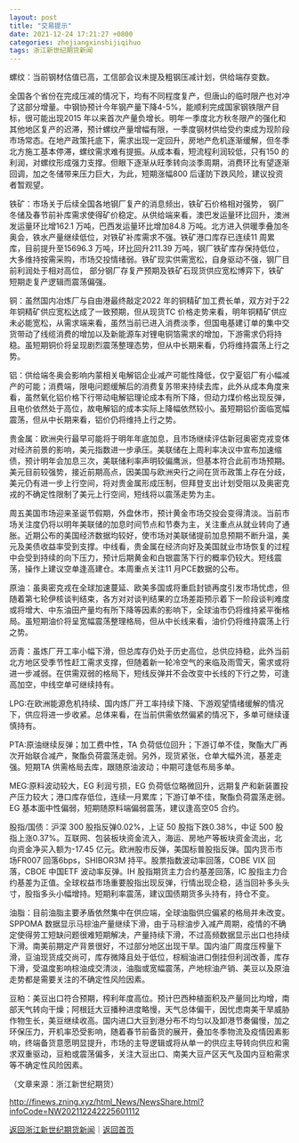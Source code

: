 ```yaml
---
layout: post
title: "交易提示"
date: 2021-12-24 17:21:27 +0800
categories: zhejiangxinshijiqihuo
tags: 浙江新世纪期货新闻
---
```

<p>螺纹：当前钢材估值已高，工信部会议未提及粗钢压减计划，供给端存变数。</p><p>全国各个省份在完成压减的情况下，均有不同程度复产，但唐山的临时限产也对冲了这部分增量。中钢协预计今年钢产量下降4-5%，能顺利完成国家钢铁限产目标，很可能出现2015 年以来首次产量负增长。明年一季度北方秋冬限产的强化和其他地区复产的迟滞，预计螺纹产量增幅有限，一季度钢材供给受约束成为现阶段市场常态。在地产政策托底下，需求出现一定回升，房地产危机逐渐缓解，但冬季北方施工基本停滞，螺纹需求难有提振。从成本看，短流程利润较低，只有150 的利润，对螺纹形成强力支撑。但眼下逐渐从旺季转向淡季周期，消费环比有望逐渐回调，加之冬储带来压力巨大，为此，短期涨幅800 后谨防下跌风险，建议投资者暂观望。</p><p>铁矿：市场关于后续全国各地钢厂复产的消息频出，铁矿石价格相对强势， 钢厂冬储及春节前补库需求使得矿价稳定。从供给端来看，澳巴发运量环比回升，澳洲发运量环比增162.1 万吨，巴西发运量环比增加84.8 万吨。北方进入供暖季叠加冬奥会，铁水产量继续低位，对铁矿补库需求不强。铁矿港口库存已连续11 周累库，目前提升至15696.3 万吨，环比回升211.39 万吨，钢厂铁矿库存保持低位，大多维持按需采购，市场交投情绪弱。铁矿现实供需宽松，自身驱动不强，钢厂目前利润处于相对高位， 部分钢厂存复产预期及铁矿石现货供应宽松博弈下，铁矿短期走复产逻辑而震荡偏强。</p><p>铜：虽然国内冶炼厂与自由港最终敲定2022 年的铜精矿加工费长单，双方对于22 年铜精矿供应宽松达成了一致预期，但从现货TC 价格走势来看，明年铜精矿供应未必能宽松，从需求端来看，虽然当前已进入消费淡季，但国电基建订单的集中交货带动了线缆消费的增加以及新能源车对锂电铜箔需求的增加，下游需求仍将持稳。虽短期铜价将呈现剧烈震荡整理态势，但从中长期来看，仍将维持震荡上行之势。</p><p>铝：供给端冬奥会影响内蒙相关电解铝企业减产可能性降低，仅宁夏铝厂有小幅减产的可能；消费端，限电问题缓解后的消费复苏带来持续去库，此外从成本角度来看，虽然氧化铝价格下行带动电解铝理论成本有所下降，但动力煤价格出现反弹，且电价依然处于高位，故电解铝的成本实际上降幅依然较小。虽短期铝价面临宽幅震荡，但从中长期来看，铝价仍将维持上行之势。</p><p>贵金属：欧洲央行最早可能将于明年年底加息，且市场继续评估新冠奥密克戎变体对经济前景的影响，美元指数进一步承压。美联储在上周利率决议中宣布加速缩债，预计明年会加息三次，美联储利率声明较偏鹰派，但基本符合此前市场预期。美元目前较强势，接近前期高点，因美国与欧洲央行之间在货币政策上存在分歧，美元仍有进一步上行空间，将对贵金属形成压制，但拜登支出计划受阻以及奥密克戎的不确定性限制了美元上行空间，短线将以震荡走势为主。</p><p>周五美国市场迎来圣诞节假期，外盘休市，预计黄金市场交投会变得清淡。当前市场关注度仍将以明年美联储的加息时间节点和节奏为主，关注重点从就业转向了通胀。近期公布的美国经济数据均较好，使市场对美联储提前加息预期不断升温，美元及美债收益率受到支撑。中线看，贵金属在经济向好及美国就业市场恢复的过程中会受到持续的向下压力，预计后期黄金和白银震荡下行的概率仍较大。短线震荡，操作上建议空单逢高建仓。本周重点关注11 月PCE数据的公布。</p><p>原油：虽奥密克戎在全球加速蔓延、欧美多国或将重启封锁再度引发市场忧虑，但随着第七轮伊核谈判结束，各方对对谈判结果的立场差距预示着下一阶段谈判难度或将增大、中东油田产量均有所下降等因素的影响下，全球油市仍将维持紧平衡格局。虽短期油价将呈宽幅震荡整理格局，但从中长线来看，油价仍将维持震荡上行之势。</p><p>沥青：虽炼厂开工率小幅下滑，但总库存仍处于历史高位，总供应持稳，此外当前北方地区受季节性赶工需求支撑，但随着新一轮冷空气的来临及雨雪天，需求或将进一步减弱。在供需双弱的格局下，短线反弹并不会改变中长线的下行之势，可逢高加空，中线空单可继续持有。</p><p>LPG:在欧洲能源危机持续、国内炼厂开工率持续下降、下游观望情绪缓解的情况下，供应将进一步收紧。总体来看，在当前供需依然偏紧的情况下，多单可继续谨慎持有。</p><p>PTA:原油继续反弹；加工费中性，TA 负荷低位回升；下游订单不佳，聚酯大厂再次开始联合减产，聚酯负荷震荡走弱。另外，现货紧张，仓单大幅外流，基差走强。短期TA 供需格局去库，跟随原油波动；中期可逢低布局多单。</p><p>MEG:原料波动较大，EG 利润亏损，EG 负荷低位略微回升，远期复产和新装置投产压力较大；港口库存低位，连续一月累库；下游订单不佳，聚酯负荷震荡走弱。EG 基本面中性偏弱，短期随原料端偏弱震荡，建议逢高空05 合约。</p><p>股指/国债：沪深 300 股指反弹0.02%，上证 50 股指下跌0.38%，中证 500 股指上涨0.37%。互联网、包装板块资金流入，海运、房地产等板块资金流出，北向资金净买入额为-17.45 亿元。欧洲股市反弹，美国标普股指反弹。国内货币市场FR007 回落6bps，SHIBOR3M 持平。股票指数波动率回落，COBE VIX 回落，CBOE 中国ETF 波动率反弹。IH 股指期货主力合约基差回落，IC 股指主力合约基差为正值。全球权益市场重要股指出现反弹，行情出现企稳，适当回补多头头寸，股指多头小幅增持。短期利率震荡，建议国债期货多头持有，持仓不变。</p><p>油脂：目前油脂主要矛盾依然集中在供应端，全球油脂供应偏紧的格局并未改变。SPPOMA 数据显示马棕油产量继续下滑，由于马棕油步入减产周期，疫情的不确定使得劳工短缺问题很难短期解决，产量持续下滑，不过高频数据显示出口也持续下滑。南美前期定产背景很好，不过部分地区出现干旱。国内油厂周度压榨量下滑，豆油现货成交尚可，库存微降且处于低位，棕榈油进口倒挂但利润改善，库存下滑，受温度影响棕油成交清淡，油脂或宽幅震荡，产地棕油产销、美豆以及原油走势都是需要关注的不确定性风险因素。</p><p>豆粕：美豆出口符合预期，榨利年度高位。预计巴西种植面积及产量同比均增，南部天气转向干燥；阿根廷大豆播种进度略慢，天气总体偏干，因忧虑南美干旱威胁作物生长，美豆继续收高。国内进口大豆到港分布不均匀以及卸港节奏偏慢，加之环保压力，开机率恐受影响，随着春节前备货的展开，叠加冬季物流及疫情因素影响，终端备货意愿明显提升，市场的主导逻辑或将从单一的供应主导转向供应和需求双重驱动，豆粕或震荡偏多，关注大豆出口、南美大豆产区天气及国内豆粕需求等不确定性风险因素。</p><p class="em_media">（文章来源：浙江新世纪期货）</p>

<http://finews.zning.xyz/html_News/NewsShare.html?infoCode=NW202112242225601112>

[返回浙江新世纪期货新闻](//finews.withounder.com/category/zhejiangxinshijiqihuo.html)｜[返回首页](//finews.withounder.com/)